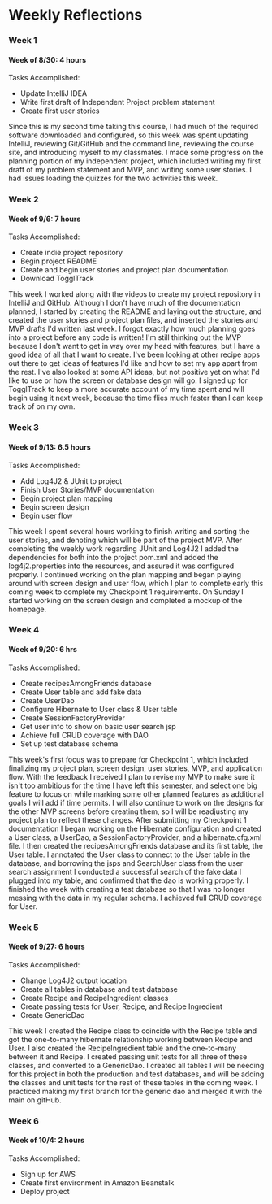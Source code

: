 # Weekly Reflections

### Week 1 
#### Week of 8/30: 4 hours

Tasks Accomplished:
+ Update IntelliJ IDEA
+ Write first draft of Independent Project problem statement
+ Create first user stories

Since this is my second time taking this course, I had much of the required software downloaded and configured, so this 
week was spent updating IntelliJ, reviewing Git/GitHub and the command line, reviewing the course site, and introducing 
myself to my classmates. I made some progress on the planning portion of my independent project, which included writing
my first draft of my problem statement and MVP, and writing some user stories. I had issues loading the quizzes for the
two activities this week.

### Week 2
#### Week of 9/6: 7 hours

Tasks Accomplished:
+ Create indie project repository
+ Begin project README
+ Create and begin user stories and project plan documentation
+ Download TogglTrack

This week I worked along with the videos to create my project repository in IntelliJ and GitHub. Although I don't have 
much of the documentation planned, I started by creating the README and laying out the structure, and created the user 
stories and project plan files, and inserted the stories and MVP drafts I'd written last week. I forgot exactly how much 
planning goes into a project before any code is written! I'm still thinking out the MVP because I don't want to get in 
way over my head with features, but I have a good idea of all that I want to create. I've been looking at other recipe 
apps out there to get ideas of features I'd like and how to set my app apart from the rest. I've also looked at some API
ideas, but not positive yet on what I'd like to use or how the screen or database design will go. I signed up for 
TogglTrack to keep a more accurate account of my time spent and will begin using it next week, because the time flies 
much faster than I can keep track of on my own.

### Week 3
#### Week of 9/13: 6.5 hours

Tasks Accomplished:
+ Add Log4J2 & JUnit to project
+ Finish User Stories/MVP documentation
+ Begin project plan mapping
+ Begin screen design
+ Begin user flow

This week I spent several hours working to finish writing and sorting the user stories, and denoting which will be part
of the project MVP. After completing the weekly work regarding JUnit and Log4J2 I added the dependencies for both into 
the project pom.xml and added the log4j2.properties into the resources, and assured it was configured properly. I 
continued working on the plan mapping and began playing around with screen design and user flow, which I plan to 
complete early this coming week to complete my Checkpoint 1 requirements. On Sunday I started working on the screen 
design and completed a mockup of the homepage.

### Week 4
#### Week of 9/20: 6 hrs

Tasks Accomplished:
+ Create recipesAmongFriends database
+ Create User table and add fake data
+ Create UserDao
+ Configure Hibernate to User class & User table
+ Create SessionFactoryProvider
+ Get user info to show on basic user search jsp
+ Achieve full CRUD coverage with DAO
+ Set up test database schema

This week's first focus was to prepare for Checkpoint 1, which included finalizing my project plan, screen design, user
stories, MVP, and application flow. With the feedback I received I plan to revise my MVP to make sure it isn't too 
ambitious for the time I have left this semester, and select one big feature to focus on while marking some other
planned features as additional goals I will add if time permits. I will also continue to work on the designs for the 
other MVP screens before creating them, so I will be readjusting my project plan to reflect these changes. 
After submitting my Checkpoint 1 documentation I began working on the Hibernate configuration and created a User class,
a UserDao, a SessionFactoryProvider, and a hibernate.cfg.xml file. I then created the recipesAmongFriends database and 
its first table, the User table. I annotated the User class to connect to the User table in the database, and borrowing
the jsps and SearchUser class from the user search assignment I conducted a successful search of the fake data I plugged
into my table, and confirmed that the dao is working properly. I finished the week with creating a test database so that
I was no longer messing with the data in my regular schema. I achieved full CRUD coverage for User.

### Week 5
#### Week of 9/27: 6 hours

Tasks Accomplished:
+ Change Log4J2 output location
+ Create all tables in database and test database
+ Create Recipe and RecipeIngredient classes
+ Create passing tests for User, Recipe, and Recipe Ingredient
+ Create GenericDao

This week I created the Recipe class to coincide with the Recipe table and got the one-to-many hibernate relationship
working between Recipe and User. I also created the RecipeIngredient table and the one-to-many between it and Recipe.
I created passing unit tests for all three of these classes, and converted to a GenericDao. I created all tables
I will be needing for this project in both the production and test databases, and will be adding the classes and unit 
tests for the rest of these tables in the coming week. I practiced making my first branch for the generic dao and merged
it with the main on gitHub.

### Week 6
#### Week of 10/4: 2 hours

Tasks Accomplished:
+ Sign up for AWS
+ Create first environment in Amazon Beanstalk
+ Deploy project